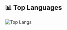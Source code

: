 ## 📊 Top Languages

![Top Langs](https://github-readme-stats.vercel.app/api/top-langs/?username=ianneyy&layout=compact&theme=radical)
